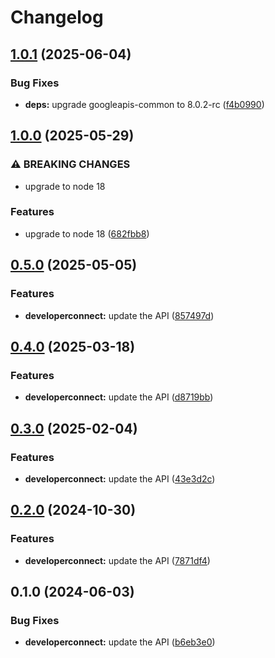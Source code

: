 # Changelog

## [1.0.1](https://github.com/googleapis/google-api-nodejs-client/compare/developerconnect-v1.0.0...developerconnect-v1.0.1) (2025-06-04)


### Bug Fixes

* **deps:** upgrade googleapis-common to 8.0.2-rc ([f4b0990](https://github.com/googleapis/google-api-nodejs-client/commit/f4b099071040cfbcfe4a2e7d487d45ee93b369e0))

## [1.0.0](https://github.com/googleapis/google-api-nodejs-client/compare/developerconnect-v0.5.0...developerconnect-v1.0.0) (2025-05-29)


### ⚠ BREAKING CHANGES

* upgrade to node 18

### Features

* upgrade to node 18 ([682fbb8](https://github.com/googleapis/google-api-nodejs-client/commit/682fbb869189ae92b3e9a194d37d0548af0c1f92))

## [0.5.0](https://github.com/googleapis/google-api-nodejs-client/compare/developerconnect-v0.4.0...developerconnect-v0.5.0) (2025-05-05)


### Features

* **developerconnect:** update the API ([857497d](https://github.com/googleapis/google-api-nodejs-client/commit/857497da69522814bf180e2d3fd35f6fb9411d8c))

## [0.4.0](https://github.com/googleapis/google-api-nodejs-client/compare/developerconnect-v0.3.0...developerconnect-v0.4.0) (2025-03-18)


### Features

* **developerconnect:** update the API ([d8719bb](https://github.com/googleapis/google-api-nodejs-client/commit/d8719bb580baca5e191a3d64b45179227cdd1aee))

## [0.3.0](https://github.com/googleapis/google-api-nodejs-client/compare/developerconnect-v0.2.0...developerconnect-v0.3.0) (2025-02-04)


### Features

* **developerconnect:** update the API ([43e3d2c](https://github.com/googleapis/google-api-nodejs-client/commit/43e3d2c364f1ee06fb70bb905f2b71e21d9246be))

## [0.2.0](https://github.com/googleapis/google-api-nodejs-client/compare/developerconnect-v0.1.0...developerconnect-v0.2.0) (2024-10-30)


### Features

* **developerconnect:** update the API ([7871df4](https://github.com/googleapis/google-api-nodejs-client/commit/7871df43a59af2dfd9e6d3a1d306e2345789ee98))

## 0.1.0 (2024-06-03)


### Bug Fixes

* **developerconnect:** update the API ([b6eb3e0](https://github.com/googleapis/google-api-nodejs-client/commit/b6eb3e0603417cd7d8bd3b583d164adc7f274999))
